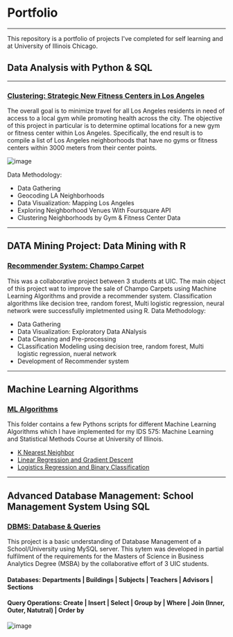 # Portfolio

---
This repository is a portfolio of projects I've completed for self learning and at University of Illinois Chicago. 
 

## Data Analysis with Python & SQL
---
### [Clustering: Strategic New Fitness Centers in Los Angeles](https://github.com/SakshamSomani/ssomani3/blob/main/Data_analysis_project/Strategic-New-Fitness-Centers-LA/Data_Analysis_Project.ipynb)

The overall goal is to minimize travel for all Los Angeles residents in need of access to a local gym while promoting health across the city. The objective of this project in particular is to determine optimal locations for a new gym or fitness center within Los Angeles. Specifically, the end result is to compile a list of Los Angeles neighborhoods that have no gyms or fitness centers within 3000 meters from their center points.

![image](https://user-images.githubusercontent.com/75154310/196012949-c48f7c08-bfc9-4837-95f2-f21d8aaff79c.png)


Data Methodology:
  + Data Gathering
  + Geocoding LA Neighborhoods
  + Data Visualization: Mapping Los Angeles
  + Exploring Neighborhood Venues With Foursquare API
  + Clustering Neighborhoods by Gym & Fitness Center Data
  
---  
  ## DATA Mining Project: Data Mining with R 

### [Recommender System: Champo Carpet](https://github.com/SakshamSomani/ssomani3/blob/main/Data%20Mining%20Using%20R/HW5_Sol.Rmd)
This was a collaborative project between 3 students at UIC. The main object of this project wat to improve the sale of Champo Carpets using Machine Learning Algorithms and provide a recommender system. Classification algorithms like decision tree, random forest, Multi logistic regression, neural network were successfully impletmented using R.
Data Methodology:
  + Data Gathering
  + Data Visualization: Exploratory Data ANalysis
  + Data Cleaning and Pre-processing
  + CLassification Modeling using decision tree, random forest, Multi logistic regression, nueral network
  + Development of Recommender system
  
  ---
  ## Machine Learning Algorithms 

### [ML Algorithms]( https://github.com/SakshamSomani/ssomani3/tree/main/machine_learning)
This folder contains a few Pythons scripts for different Machine Learning Algorithms which I have implemented for my IDS 575: Machine Learning and Statistical Methods Course at University of Illinois.

+ [K Nearest Neighbor]( https://github.com/SakshamSomani/ssomani3/blob/main/machine_learning/k_Nearest_Neighborhood.ipynb)
+ [Linear Regression and Gradient Descent]( https://github.com/SakshamSomani/ssomani3/blob/main/machine_learning/Linear_Regression_and_Gradient_Descent.ipynb)
+ [Logistics Regression and Binary Classification]( https://github.com/SakshamSomani/ssomani3/blob/main/machine_learning/Logistic_Regression_and_Binary_Classification.ipynb)

---

 ## Advanced Database Management: School Management System Using SQL 

### [DBMS: Database & Queries](https://github.com/SakshamSomani/ssomani3/tree/main/SQL_School_Management_System)
This project is a basic understanding of Database Management of a School/University using MySQL server. This sytem was developed in partial fulfilment of the requirements for the Masters of Science in Business Analytics Degree (MSBA) by the collaborative effort of 3 UIC students. 

#### Databases:  Departments | Buildings | Subjects | Teachers | Advisors | Sections

#### Query Operations: Create | Insert | Select | Group by | Where | Join (Inner, Outer, Natutral) | Order by

![image](https://user-images.githubusercontent.com/75154310/196012329-8a1ef492-981e-4708-8342-7e906bbe8117.png)  
